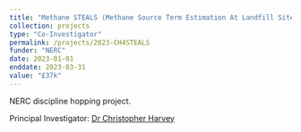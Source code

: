 ```yaml
---
title: "Methane STEALS (Methane Source Term Estimation At Landfill Sites)"
collection: projects
type: "Co-Investigator"
permalink: /projects/2023-CH4STEALS
funder: "NERC"
date: 2023-01-01
enddate: 2023-03-31
value: "£37k"
---
```


NERC discipline hopping project.

Principal Investigator: [Dr Christopher Harvey](https://www.lboro.ac.uk/departments/aae/staff/chris-harvey/)
